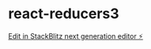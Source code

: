 # react-reducers3

[Edit in StackBlitz next generation editor ⚡️](https://stackblitz.com/~/github.com/mluighy/react-reducers3)